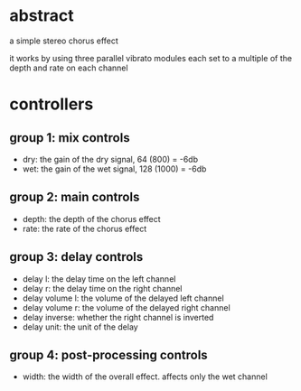 # abstract

a simple stereo chorus effect

it works by using three parallel vibrato modules each set to a multiple of the depth and rate on each channel

# controllers

## group 1: mix controls

- dry: the gain of the dry signal, 64 (800) = -6db
- wet: the gain of the wet signal, 128 (1000) = -6db

## group 2: main controls

- depth: the depth of the chorus effect
- rate: the rate of the chorus effect

## group 3: delay controls

- delay l: the delay time on the left channel
- delay r: the delay time on the right channel
- delay volume l: the volume of the delayed left channel
- delay volume r: the volume of the delayed right channel
- delay inverse: whether the right channel is inverted
- delay unit: the unit of the delay

## group 4: post-processing controls
- width: the width of the overall effect. affects only the wet channel
